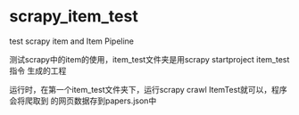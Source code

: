 # scrapy_item_test
test scrapy item and Item Pipeline

测试scrapy中的item的使用，item_test文件夹是用scrapy startproject item_test指令
生成的工程

运行时，在第一个item_test文件夹下，运行scrapy crawl ItemTest就可以，程序会将爬取到
的网页数据存到papers.json中
